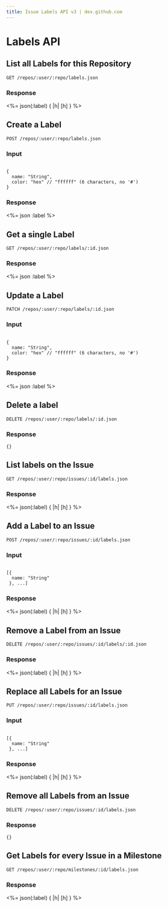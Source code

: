 ```yaml
---
title: Issue Labels API v3 | dev.github.com
---
```


# Labels API

## List all Labels for this Repository

    GET /repos/:user/:repo/labels.json

### Response

<%= json(:label) { |h| [h] } %>

## Create a Label

    POST /repos/:user/:repo/labels.json

### Input

<pre class="highlight"><code class="language-javascript">
{
  name: "String",
  color: "hex" // "ffffff" (6 characters, no '#')
}
</code></pre>

### Response

<%= json :label %>

## Get a single Label

    GET /repos/:user/:repo/labels/:id.json

### Response

<%= json :label %>

## Update a Label

    PATCH /repos/:user/:repo/labels/:id.json

### Input

<pre class="highlight"><code class="language-javascript">
{
  name: "String",
  color: "hex" // "ffffff" (6 characters, no '#')
}
</code></pre>

### Response

<%= json :label %>

## Delete a label

    DELETE /repos/:user/:repo/labels/:id.json

### Response

    {}

## List labels on the Issue

    GET /repos/:user/:repo/issues/:id/labels.json

### Response

<%= json(:label) { |h| [h] } %>

## Add a Label to an Issue

    POST /repos/:user/:repo/issues/:id/labels.json

### Input

<pre class="highlight"><code class="language-javascript">
[{
  name: "String"
 }, ...]
</code></pre>

### Response

<%= json(:label) { |h| [h] } %>

## Remove a Label from an Issue

    DELETE /repos/:user/:repo/issues/:id/labels/:id.json

### Response

<%= json(:label) { |h| [h] } %>

## Replace all Labels for an Issue

    PUT /repos/:user/:repo/issues/:id/labels.json

### Input

<pre class="highlight"><code class="language-javascript">
[{
  name: "String"
 }, ...]
</code></pre>

### Response

<%= json(:label) { |h| [h] } %>

## Remove all Labels from an Issue

    DELETE /repos/:user/:repo/issues/:id/labels.json

### Response

    {}

## Get Labels for every Issue in a Milestone

    GET /repos/:user/:repo/milestones/:id/labels.json

### Response

<%= json(:label) { |h| [h] } %>
